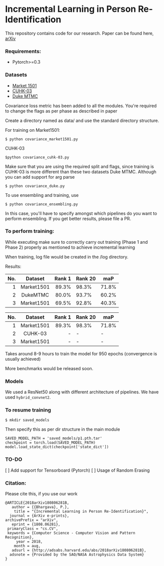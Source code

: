 # Incremental Learning in Person Re-Identification

This repository contains code for our research. Paper can be found here, [arXiv](https://arxiv.org/abs/1808.06281)

### Requirements:
- Pytorch>=0.3

### Datasets
- [Market 1501](http://www.liangzheng.org/Project/project_reid.html)
- [CUHK-03](http://www.ee.cuhk.edu.hk/~xgwang/CUHK_identification.html)
- [Duke MTMC](http://vision.cs.duke.edu/DukeMTMC/)

Covariance loss metric has been added to all the modules. 
You're required to change the flags as per phase as described in paper

Create a directory named as data/ and use the standard directory structure.

For training on Market1501:
```
$ python covariance_market1501.py
```
CUHK-03
```
$python covariance_cuhk-03.py
```
Make sure that you are using the required split and flags, since training is CUHK-03 is more different than these two datasets
Duke MTMC. Although you can add support for arg parse
```
$ python covariance_duke.py
```
To use ensembling and training, use
```
$ python covariance_ensembling.py
```
In this case, you'll have to specify amongst which pipelines do you want to perform ensembling. If you get better results, please file a PR.

### To perform training:
While executing make sure to correctly carry out training (Phase 1 and Phase 2) properly as mentioned to achieve incremental learning

When training, log file would be created in the /log directory.

Results:

| No.|      Dataset      |  Rank 1 | Rank 20 | maP |
|---:|:-------------: |--------:|---------|-----|
| 1       | Market1501      | 89.3%  |  98.3%  |71.8%|
| 2       | DukeMTMC      | 80.0%  |  93.7%  |60.2%|
| 3       | Market1501      | 69.5%  |  92.8%  |40.3%|

| No.|      Dataset      |  Rank 1 | Rank 20 | maP |
|---:|:-------------: |--------:|---------|-----|
| 1       | Market1501      | 89.3%  |  98.3%  |71.8%|
| 2       | CUHK-03      | -  | - |-|
| 3       | Market1501      | - |  - |-|

Takes around 8-9 hours to train the model for 950 epochs (convergence is usually achieved)

More benchmarks would be released soon.

### Models
We used a ResNet50 along with different architecture of pipelines. We have used `hybrid_convnet2`.

### To resume training
```
$ mkdir saved_models
```
Then specify this as per dir structure in the main module
```
SAVED_MODEL_PATH = 'saved_models/p1.pth.tar'
checkpoint = torch.load(SAVED_MODEL_PATH)
model.load_state_dict(checkpoint['state_dict'])
```
### TO-DO
[ ] Add support for Tensorboard (Pytorch)
[ ] Usage of Random Erasing

### Citation:
Please cite this, if you use our work
```
@ARTICLE{2018arXiv180806281B,
   author = {{Bhargava}, P.},
    title = "{Incremental Learning in Person Re-Identification}",
  journal = {ArXiv e-prints},
archivePrefix = "arXiv",
   eprint = {1808.06281},
 primaryClass = "cs.CV",
 keywords = {Computer Science - Computer Vision and Pattern Recognition},
     year = 2018,
    month = aug,
   adsurl = {http://adsabs.harvard.edu/abs/2018arXiv180806281B},
  adsnote = {Provided by the SAO/NASA Astrophysics Data System}
}
```
